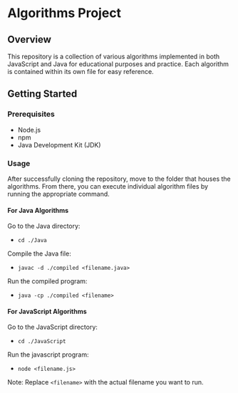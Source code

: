 # Algorithms Project

## Overview

This repository is a collection of various algorithms implemented in both JavaScript and Java for educational purposes and practice. 
Each algorithm is contained within its own file for easy reference.

## Getting Started

### Prerequisites

- Node.js
- npm
- Java Development Kit (JDK)

### Usage

After successfully cloning the repository, move to the folder that houses the algorithms. 
From there, you can execute individual algorithm files by running the appropriate command.

#### For Java Algorithms
Go to the Java directory:

- `cd ./Java`

Compile the Java file:

- `javac -d ./compiled <filename.java>`
  
Run the compiled program:

- `java -cp ./compiled <filename>`


#### For JavaScript Algorithms

Go to the JavaScript directory:

- `cd ./JavaScript`

Run the javascript program:

- `node <filename.js>`

Note: Replace `<filename>` with the actual filename you want to run.
